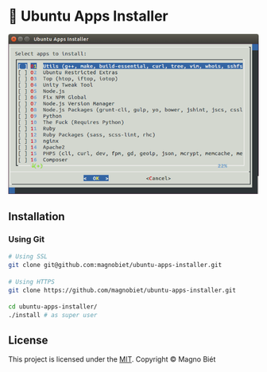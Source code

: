 # 🐧 Ubuntu Apps Installer

![Screenshot](https://raw.githubusercontent.com/magnobiet/ubuntu-apps-installer/master/screenshot.png)

## Installation

### Using Git

```bash
# Using SSL
git clone git@github.com:magnobiet/ubuntu-apps-installer.git

# Using HTTPS
git clone https://github.com/magnobiet/ubuntu-apps-installer.git

cd ubuntu-apps-installer/
./install # as super user
```

## License

This project is licensed under the [MIT](https://magno.mit-license.org/2016). Copyright © Magno Biét
